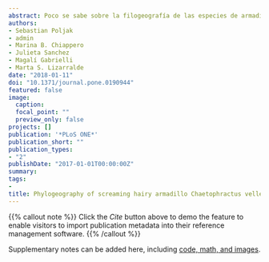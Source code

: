 ```yaml
---
abstract: Poco se sabe sobre la filogeografía de las especies de armadillos nativas del sur de América del Sur. En este estudio describimos la filogeografía del armadillo peludo chillón Chaetophractus vellerosus, discutimos hipótesis previas sobre el origen de su distribución disjunta y proponemos una alternativa, basada en información novedosa sobre variabilidad genética. Se analizó la variación de secuencias parciales de la Región de Control (CR) del ADN mitocondrial de 73 individuos de 23 localidades para realizar un análisis filogeográfico utilizando pruebas de neutralidad, distribución de desajustes, red de unión media (MJ) y registros paleontológicos. Encontramos 17 sitios polimórficos que dieron como resultado 15 haplotipos. Se presentan dos nuevos registros geográficos que amplían la distribución conocida de la especie; uno de ellos vincula las distribuciones de las especies recientemente sinonimizadas C.nationi y C. vellerosus. El patrón filogeográfico del armadillo peludo que grita puede abordarse como categoría V de Avise, linajes comunes generalizados más linajes estrechamente relacionados confinados a uno o unos pocos lugares cercanos cada uno. Los linajes más antiguos se distribuyen en el área centro-norte del rango de distribución de la especie en Argentina (es decir, área de distribución ancestral). C. vellerosus parece ser una especie de baja vagilidad que expandió, y probablemente esté expandiendo, su rango de distribución mientras presenta signos de estructuración genética en áreas centrales. Para explicar la distribución disjunta, se propuso una hipótesis de extinción de la especie en áreas intermedias debido al cambio climático cuaternario a condiciones más húmedas. Ofrecemos una explicación alternativa, la colonización a larga distancia, basada en la nula variabilidad genética, el registro paleontológico y la evidencia de alternancia de períodos climáticos frío/árido y templado/húmedo durante el último millón de años en el sur de América del Sur.
authors:
- Sebastian Poljak
- admin
- Marina B. Chiappero
- Julieta Sanchez
- Magalí Gabrielli
- Marta S. Lizarralde
date: "2018-01-11"
doi: "10.1371/journal.pone.0190944"
featured: false
image:
  caption: 
  focal_point: ""
  preview_only: false
projects: []
publication: '*PLoS ONE*'
publication_short: ""
publication_types:
- "2"
publishDate: "2017-01-01T00:00:00Z"
summary: 
tags:
-
title: Phylogeography of screaming hairy armadillo Chaetophractus vellerosus, Successive disjunctions and extinctions due to cyclical climatic changes in southern South America
---
```


{{% callout note %}}
Click the *Cite* button above to demo the feature to enable visitors to import publication metadata into their reference management software.
{{% /callout %}}

Supplementary notes can be added here, including [code, math, and images](https://wowchemy.com/docs/writing-markdown-latex/).

